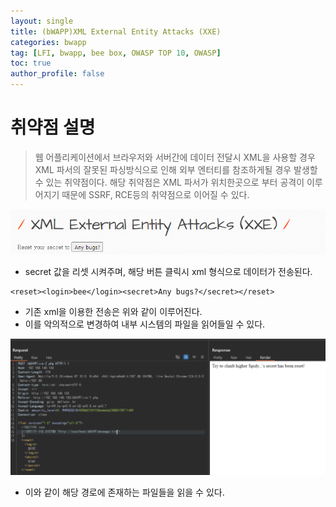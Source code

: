 ```yaml
---
layout: single
title: (bWAPP)XML External Entity Attacks (XXE)
categories: bwapp
tag: [LFI, bwapp, bee box, OWASP TOP 10, OWASP]
toc: true
author_profile: false
---
```


# 취약점 설명
> 웹 어플리케이션에서 브라우저와 서버간에 데이터 전달시 XML을 사용할 경우 XML 파서의 잘못된 파싱방식으로 인해 외부 엔터티를 참조하게될 경우 발생할 수 있는 취약점이다. 해당 취약점은 XML 파서가 위치한곳으로 부터 공격이 이루어지기 때문에 SSRF, RCE등의 취약점으로 이어질 수 있다.

![그림 1-1](/assets/image/bwapp/Missing%20Functional%20Level%20Access%20Control/XML%20External%20Entity%20Attacks%20(XXE)/image.png)
- secret 값을 리셋 시켜주며, 해당 버튼 클릭시 xml 형식으로 데이터가 전송된다.

```
<reset><login>bee</login><secret>Any bugs?</secret></reset>
```

- 기존 xml을 이용한 전송은 위와 같이 이루어진다.
- 이를 악의적으로 변경하여 내부 시스템의 파일을 읽어들일 수 있다.

![그림 1-2](/assets/image/bwapp/Missing%20Functional%20Level%20Access%20Control/XML%20External%20Entity%20Attacks%20(XXE)/image-1.png)
- 이와 같이 해당 경로에 존재하는 파일들을 읽을 수 있다.